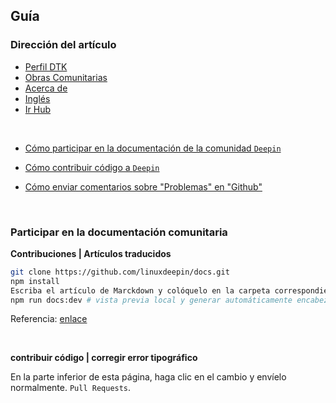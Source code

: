 ## Guía

### Dirección del artículo

- [Perfil DTK](https://docs.deepin.org/pages/45e05f/) 
- [Obras Comunitarias](https://docs.deepin.org/pages/6903df/)
- [Acerca de](https://docs.deepin.org/pages/3b5851/)
- [Inglés](https://docs.deepin.org/pages/ebde83/)
- [Ir Hub](https://github.com/linuxdeepin/docs)

<br>

- [Cómo participar en la documentación de la comunidad `Deepin`](https://docs.deepin.org/pages/d318e7/)

- [Cómo contribuir código a `Deepin`](https://docs.deepin.org/pages/0e4595/)

- [Cómo enviar comentarios sobre "Problemas" en "Github"](https://docs.deepin.org/pages/68d45f/)



<br>

### Participar en la documentación comunitaria

**Contribuciones | Artículos traducidos**

```bash
git clone https://github.com/linuxdeepin/docs.git
npm install
Escriba el artículo de Marckdown y colóquelo en la carpeta correspondiente.
npm run docs:dev # vista previa local y generar automáticamente encabezado y enlace permanente
```

Referencia: [enlace](https://docs.deepin.org/pages/d318e7/)

<br>

**contribuir código | corregir error tipográfico**

En la parte inferior de esta página, haga clic en el cambio y envíelo normalmente. ``Pull Requests``.


